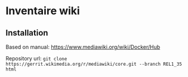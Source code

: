 # Inventaire wiki

## Installation

Based on manual: https://www.mediawiki.org/wiki/Docker/Hub

Repository url: `git clone https://gerrit.wikimedia.org/r/mediawiki/core.git --branch REL1_35 html`

